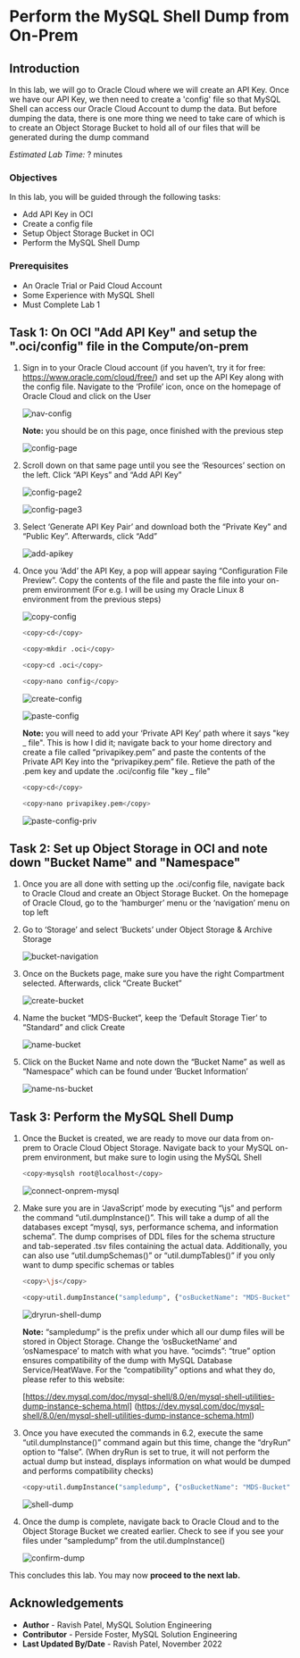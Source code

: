 # Perform the MySQL Shell Dump from On-Prem

## Introduction

In this lab, we will go to Oracle Cloud where we will create an API Key. Once we have our API Key, we then need to create a 'config' file so that MySQL Shell can access our Oracle Cloud Account to dump the data. But before dumping the data, there is one more thing we need to take care of which is to create an Object Storage Bucket to hold all of our files that will be generated during the dump command

_Estimated Lab Time:_ ? minutes

### Objectives

In this lab, you will be guided through the following tasks:

- Add API Key in OCI
- Create a config file
- Setup Object Storage Bucket in OCI
- Perform the MySQL Shell Dump

### Prerequisites

- An Oracle Trial or Paid Cloud Account
- Some Experience with MySQL Shell
- Must Complete Lab 1

## Task 1: On OCI "Add API Key" and setup the ".oci/config" file in the Compute/on-prem

1. Sign in to your Oracle Cloud account (if you haven’t, try it for free: https://www.oracle.com/cloud/free/) and set up the API Key along with the config file. Navigate to the ‘Profile’ icon, once on the homepage of Oracle Cloud and click on the User

    ![](./images/nav-config.png "nav-config")

    **Note:** you should be on this page, once finished with the previous step

    ![](./images/nav-page.png "config-page")

2. Scroll down on that same page until you see the ‘Resources’ section on the left. Click “API Keys” and “Add API Key”

    ![](./images/nav-page2.png "config-page2")

    ![](./images/add-api.png "config-page3")

3. Select ‘Generate API Key Pair’ and download both the “Private Key” and “Public Key”. Afterwards, click “Add”

    ![](./images/add-api2.png "add-apikey")

4. Once you ‘Add’ the API Key, a pop will appear saying “Configuration File Preview”. Copy the contents of the file and paste the file into your on-prem environment (For e.g. I will be using my Oracle Linux 8 environment from the previous steps)

    ![](./images/add-config.png "copy-config")

    ```bash
    <copy>cd</copy>
    ```
    ```bash
    <copy>mkdir .oci</copy>
    ```
    ```bash
    <copy>cd .oci</copy>
    ```
    ```bash
    <copy>nano config</copy>
    ```

    ![](./images/create-config.png "create-config")

    ![](./images/paste-config.png "paste-config")

    **Note:** you will need to add your ‘Private API Key’ path where it says "key _ file". This is how I did it; navigate back to your home directory and create a file called “privapikey.pem” and paste the contents of the Private API Key into the “privapikey.pem” file. Retieve the path of the .pem key and update the .oci/config file "key _ file"

    ```bash
    <copy>cd</copy>
    ```
    ```bash
    <copy>nano privapikey.pem</copy>
    ```

    ![](./images/config-privkey.png "paste-config-priv")

## Task 2: Set up Object Storage in OCI and note down "Bucket Name" and "Namespace"

1. Once you are all done with setting up the .oci/config file, navigate back to Oracle Cloud and create an Object Storage Bucket. On the homepage of Oracle Cloud, go to the ‘hamburger’ menu or the ‘navigation’ menu on top left

2. Go to ‘Storage’ and select ‘Buckets’ under Object Storage & Archive Storage

    ![](./images/obj-stor-nav.png "bucket-navigation")

3. Once on the Buckets page, make sure you have the right Compartment selected. Afterwards, click “Create Bucket”

    ![](./images/create-buck.png "create-bucket")

4. Name the bucket “MDS-Bucket”, keep the ‘Default Storage Tier’ to “Standard” and click Create

    ![](./images/name-buck.png "name-bucket")

5. Click on the Bucket Name and note down the “Bucket Name” as well as “Namespace” which can be found under ‘Bucket Information’

    ![](./images/buck-ns.png "name-ns-bucket")

## Task 3: Perform the MySQL Shell Dump

1. Once the Bucket is created, we are ready to move our data from on-prem to Oracle Cloud Object Storage. Navigate back to your MySQL on-prem environment, but make sure to login using the MySQL Shell

    ```bash
    <copy>mysqlsh root@localhost</copy>
    ```

    ![](./images/connect-onprem.png "connect-onprem-mysql")

2. Make sure you are in ‘JavaScript’ mode by executing “\js” and perform the command “util.dumpInstance()”. This will take a dump of all the databases except “mysql, sys, performance schema, and information schema”. The dump comprises of DDL files for the schema structure and tab-seperated .tsv files containing the actual data. Additionally, you can also use “util.dumpSchemas()” or “util.dumpTables()” if you only want to dump specific schemas or tables

    ```bash
    <copy>\js</copy>
    ```
    ```bash
    <copy>util.dumpInstance("sampledump", {"osBucketName": "MDS-Bucket", "osNamespace": "idzfu48uajtm", "ocimds": "true", "compatibility": ["strip_restricted_grants", "force_innodb", "strip_definers", "ignore_missing_pks"], dryRun:"true"})</copy>
    ```

    ![](./images/dry-shell-dump.png "dryrun-shell-dump")

    **Note:** “sampledump” is the prefix under which all our dump files will be stored in Object Storage. Change the ‘osBucketName’ and ‘osNamespace’ to match with what you have. “ocimds”: “true” option ensures compatibility of the dump with MySQL Database Service/HeatWave. For the “compatibility” options and what they do, please refer to this website:

    [https://dev.mysql.com/doc/mysql-shell/8.0/en/mysql-shell-utilities-dump-instance-schema.html] (https://dev.mysql.com/doc/mysql-shell/8.0/en/mysql-shell-utilities-dump-instance-schema.html)

3. Once you have executed the commands in 6.2, execute the same “util.dumpInstance()” command again but this time, change the “dryRun” option to “false”. (When dryRun is set to true, it will not perform the actual dump but instead, displays information on what would be dumped and performs compatibility checks)

    ```bash
    <copy>util.dumpInstance("sampledump", {"osBucketName": "MDS-Bucket", "osNamespace": "idzfu48uajtm", "ocimds": "true", "compatibility": ["strip_restricted_grants", "force_innodb", "strip_definers", "ignore_missing_pks"], dryRun:"false"})</copy>
    ```

    ![](./images/shell-dump.png "shell-dump")

4. Once the dump is complete, navigate back to Oracle Cloud and to the Object Storage Bucket we created earlier. Check to see if you see your files under “sampledump” from the util.dumpInstance()

    ![](./images/confirm-dump.png "confirm-dump")

This concludes this lab. You may now **proceed to the next lab.**

## Acknowledgements

- **Author** - Ravish Patel, MySQL Solution Engineering
- **Contributor** - Perside Foster, MySQL Solution Engineering
- **Last Updated By/Date** - Ravish Patel, November 2022
